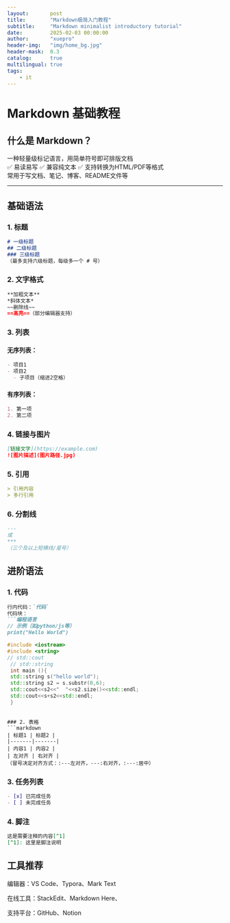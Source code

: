 ```yaml
---
layout:       post
title:        "Markdown极简入门教程"
subtitle:     "Markdown minimalist introductory tutorial"
date:         2025-02-03 00:00:00
author:       "xuepro"
header-img:   "img/home_bg.jpg"
header-mask:  0.3
catalog:      true
multilingual: true
tags:
    - it
---
```


# Markdown 基础教程

## 什么是 Markdown？
一种轻量级标记语言，用简单符号即可排版文档  
✅ 易读易写 ✅ 兼容纯文本 ✅ 支持转换为HTML/PDF等格式  
常用于写文档、笔记、博客、README文件等

---

## 基础语法

### 1. 标题
```markdown
# 一级标题
## 二级标题
### 三级标题
（最多支持六级标题，每级多一个 # 号）
```

### 2. 文字格式
```markdown
**加粗文本**  
*斜体文本*  
~~删除线~~  
==高亮==（部分编辑器支持）
```

### 3. 列表
#### 无序列表：
```markdown
- 项目1
- 项目2
  - 子项目（缩进2空格）
```
#### 有序列表：
```markdown
1. 第一项
2. 第二项
```
### 4. 链接与图片
```markdown
[链接文字](https://example.com)
![图片描述](图片路径.jpg)
```

### 5. 引用
```markdown
> 引用内容
> 多行引用
```
### 6. 分割线
```markdown
---
或
***
（三个及以上短横线/星号）
```

## 进阶语法

### 1. 代码
```markdown
行内代码：`代码`
代码块：
```编程语言
// 示例（如python/js等）
print("Hello World")
```

```cpp
#include <iostream>       
#include <string>         
// std::cout
 // std::string
 int main (){
 std::string s("hello world");
 std::string s2 = s.substr(0,6);
 std::cout<<s2<<"  "<<s2.size()<<std::endl;
 std::cout<<s+s2<<std::endl;
 }
```
```

### 2. 表格
```markdown
| 标题1 | 标题2 |
|-------|-------|
| 内容1 | 内容2 |
| 左对齐 | 右对齐 |
（冒号决定对齐方式：:---左对齐，---:右对齐，:---:居中）
```

### 3. 任务列表
```markdown
- [x] 已完成任务
- [ ] 未完成任务
```

### 4. 脚注
```markdown
这是需要注释的内容[^1]
[^1]: 这里是脚注说明
```

## 工具推荐

编辑器：VS Code、Typora、Mark Text

在线工具：StackEdit、Markdown Here、

支持平台：GitHub、Notion
